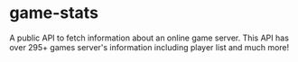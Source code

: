 # game-stats
A public API to fetch information about an online game server. This API has over 295+ games server's information including player list and much more!
